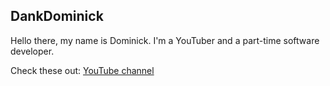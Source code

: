 ## DankDominick

Hello there, my name is Dominick. I'm a YouTuber and a part-time software developer.

Check these out:
[YouTube channel](youtube-redirect.mkd)
